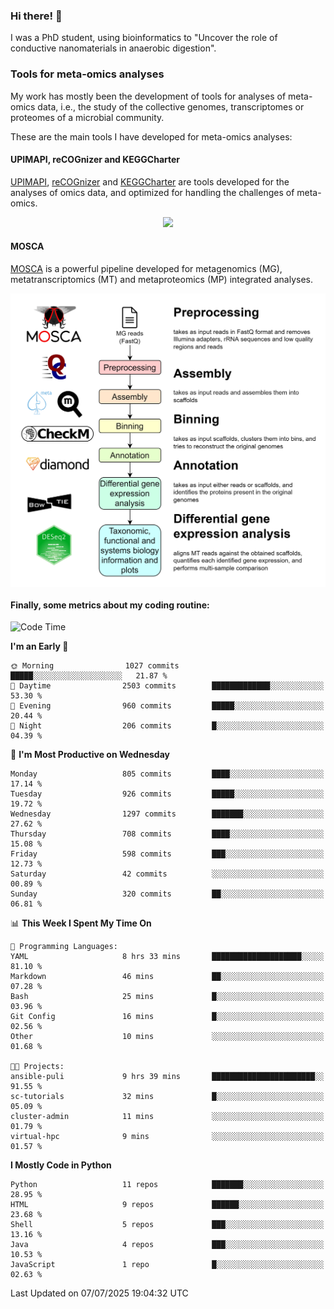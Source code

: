 ### Hi there! 👋

I was a PhD student, using bioinformatics to "Uncover the role of conductive nanomaterials in anaerobic digestion".

### Tools for meta-omics analyses

My work has mostly been the development of tools for analyses of meta-omics data, i.e., the study of the collective genomes, transcriptomes or proteomes of a microbial community.

These are the main tools I have developed for meta-omics analyses:

#### UPIMAPI, reCOGnizer and KEGGCharter

[UPIMAPI](https://github.com/iquasere/UPIMAPI), [reCOGnizer](https://github.com/iquasere/reCOGnizer) and [KEGGCharter](https://github.com/iquasere/KEGGCharter) are tools developed for the analyses of omics data, and optimized for handling the challenges of meta-omics.

<p align="center">
    <img src="assets/annotation_paper.png">
</p>

#### MOSCA

[MOSCA](https://github.com/iquasere/MOSCA) is a powerful pipeline developed for metagenomics (MG), metatranscriptomics (MT) and metaproteomics (MP) integrated analyses.

<p align="center">
    <img src="assets/mosca_workflow.png" align="center" width="700">
</p>


#### Finally, some metrics about my coding routine:

<!--START_SECTION:waka-->
![Code Time](http://img.shields.io/badge/Code%20Time-971%20hrs%2056%20mins-blue)

**I'm an Early 🐤** 

```text
🌞 Morning                1027 commits        █████░░░░░░░░░░░░░░░░░░░░   21.87 % 
🌆 Daytime                2503 commits        █████████████░░░░░░░░░░░░   53.30 % 
🌃 Evening                960 commits         █████░░░░░░░░░░░░░░░░░░░░   20.44 % 
🌙 Night                  206 commits         █░░░░░░░░░░░░░░░░░░░░░░░░   04.39 % 
```
📅 **I'm Most Productive on Wednesday** 

```text
Monday                   805 commits         ████░░░░░░░░░░░░░░░░░░░░░   17.14 % 
Tuesday                  926 commits         █████░░░░░░░░░░░░░░░░░░░░   19.72 % 
Wednesday                1297 commits        ███████░░░░░░░░░░░░░░░░░░   27.62 % 
Thursday                 708 commits         ████░░░░░░░░░░░░░░░░░░░░░   15.08 % 
Friday                   598 commits         ███░░░░░░░░░░░░░░░░░░░░░░   12.73 % 
Saturday                 42 commits          ░░░░░░░░░░░░░░░░░░░░░░░░░   00.89 % 
Sunday                   320 commits         ██░░░░░░░░░░░░░░░░░░░░░░░   06.81 % 
```


📊 **This Week I Spent My Time On** 

```text
💬 Programming Languages: 
YAML                     8 hrs 33 mins       ████████████████████░░░░░   81.10 % 
Markdown                 46 mins             ██░░░░░░░░░░░░░░░░░░░░░░░   07.28 % 
Bash                     25 mins             █░░░░░░░░░░░░░░░░░░░░░░░░   03.96 % 
Git Config               16 mins             █░░░░░░░░░░░░░░░░░░░░░░░░   02.56 % 
Other                    10 mins             ░░░░░░░░░░░░░░░░░░░░░░░░░   01.68 % 

🐱‍💻 Projects: 
ansible-puli             9 hrs 39 mins       ███████████████████████░░   91.55 % 
sc-tutorials             32 mins             █░░░░░░░░░░░░░░░░░░░░░░░░   05.09 % 
cluster-admin            11 mins             ░░░░░░░░░░░░░░░░░░░░░░░░░   01.79 % 
virtual-hpc              9 mins              ░░░░░░░░░░░░░░░░░░░░░░░░░   01.57 % 
```

**I Mostly Code in Python** 

```text
Python                   11 repos            ███████░░░░░░░░░░░░░░░░░░   28.95 % 
HTML                     9 repos             ██████░░░░░░░░░░░░░░░░░░░   23.68 % 
Shell                    5 repos             ███░░░░░░░░░░░░░░░░░░░░░░   13.16 % 
Java                     4 repos             ███░░░░░░░░░░░░░░░░░░░░░░   10.53 % 
JavaScript               1 repo              █░░░░░░░░░░░░░░░░░░░░░░░░   02.63 % 
```




 Last Updated on 07/07/2025 19:04:32 UTC
<!--END_SECTION:waka-->
